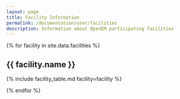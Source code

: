 ```yaml
---
layout: page
title: Facility Information
permalink: /documentation/user/facilities
description: Information about OpenEM participating facilities
---
```



{% for facility in site.data.facilities %}
## {{ facility.name }}
{% include facility_table.md facility=facility %}

{% endfor %}
